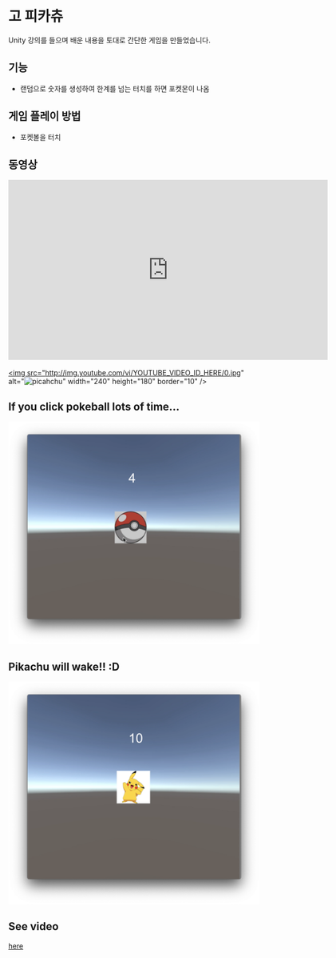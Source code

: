 # 고 피카츄

Unity 강의를 들으며 배운 내용을 토대로 간단한 게임을 만들었습니다.

## 기능

- 랜덤으로 숫자를 생성하여 한계를 넘는 터치를 하면 포켓몬이 나옴

## 게임 플레이 방법

- 포켓볼을 터치

## 동영상

<iframe width="640" height="360" src="https://www.youtube.com/embed/bD5kvn6xTy4" frameborder="0" gesture="media" allowfullscreen=""></iframe>

<a href="http://www.youtube.com/watch?feature=player_embedded&v=bD5kvn6xTy4" target="_blank"><img src="http://img.youtube.com/vi/YOUTUBE_VIDEO_ID_HERE/0.jpg" alt="<img width="1278" alt="picahchu" src="https://user-images.githubusercontent.com/37320831/88014772-b0af6000-cb5a-11ea-87fa-8fa98276740d.png">" width="240" height="180" border="10" /></a>



## If you click pokeball lots of time...
![](shot1.png)

## Pikachu will wake!! :D
![](shot2.png)

## See video
[here](https://youtu.be/bD5kvn6xTy4)
